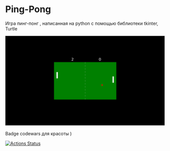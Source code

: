 # Ping-Pong
Игра пинг-понг , написанная на python c помощью библиотеки tkinter, Turtle

![Иллюстрация к проекту](https://github.com/K0Hb/Ping-Pong/blob/main/ping_pong.png)

Badge codewars для красоты )

[![Actions Status](https://www.codewars.com/users/K0Hb/badges/large)](https://www.codewars.com/users/K0Hb/badges/large)

